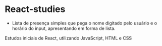 # React-studies

- Lista de presença simples que pega o nome digitado pelo usuário e o horário do input, apresentando em forma de lista.

Estudos iniciais de React, utilizando JavaScript, HTML e CSS

